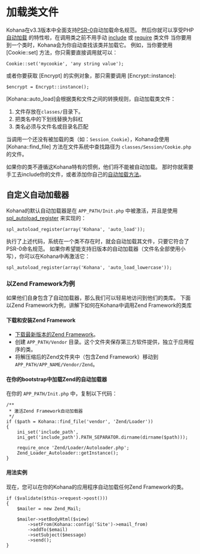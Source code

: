 # 加载类文件

Kohana在v3.3版本中全面支持[PSR-0](https://github.com/php-fig/fig-standards/blob/master/accepted/PSR-0.md)自动加载命名规范。
然后你就可以享受PHP[自动加载](http://php.net/manual/language.oop5.autoload.php) 的特性啦，在调用类之前不用手动 [include](http://php.net/include) 或 [require](http://php.net/require) 类文件
当你要用到一个类时，Kohana会为你自动查找该类并加载它。
例如，当你要使用 [Cookie::set] 方法，你只需要直接调用就可以：

    Cookie::set('mycookie', 'any string value');

或者你要获取 [Encrypt] 的实例对象，那只需要调用 [Encrypt::instance]:

    $encrypt = Encrypt::instance();

[Kohana::auto_load]会根据类和文件之间的转换规则，自动加载类文件：

1. 文件存放在`classes/`目录下。
2. 把类名中的下划线替换为斜杠
2. 类名必须与文件名或目录名匹配

当调用一个还没有被加载的类（如：`Session_Cookie`），Kohana会使用 [Kohana::find_file] 方法在文件系统中查找路径为 `classes/Session/Cookie.php` 的文件。

如果你的类不遵循这Kohana特有的惯例，他们将不能被自动加载。
那时你就需要手工去include你的文件，或者添加你自己的[自动加载方法](http://us3.php.net/manual/en/function.spl-autoload-register.php)。

## 自定义自动加载器

Kohana的默认自动加载器是在 `APP_PATH/Init.php` 中被激活，并且是使用 [spl_autoload_register](http://php.net/spl_autoload_register) 来实现的：

    spl_autoload_register(array('Kohana', 'auto_load'));

执行了上述代码，系统在一个类不存在时，就会自动加载其文件，只要它符合了PSR-0命名规范。
如果你希望能支持旧版本的自动加载器（文件名全部使用小写），你可以在Kohana中再激活它：

    spl_autoload_register(array('Kohana', 'auto_load_lowercase'));


### 以Zend Framework为例

如果他们自身包含了自动加载器，那么我们可以轻易地访问到他们的类库。
下面以Zend Framework为例，讲解下如何在Kohana中调用Zend Framework的类库

#### 下载和安装Zend Framework

- [下载最新版本的Zend Framework](http://framework.zend.com/download/latest)。
- 创建 `APP_PATH/Vendor` 目录。这个文件夹保存第三方软件提供，独立于应用程序的类。
- 将解压缩后的Zend文件夹中（包含Zend Framework）移动到 `APP_PATH/APP_NAME/Vendor/Zend`。


#### 在你的bootstrap中加载Zend的自动加载器

在你的 `APP_PATH/Init.php` 中，复制以下代码：

	/**
	 * 激活Zend Framework自动加载器
	 */
	if ($path = Kohana::find_file('vendor', 'Zend/Loader'))
	{
	    ini_set('include_path',
	    ini_get('include_path').PATH_SEPARATOR.dirname(dirname($path)));

	    require_once 'Zend/Loader/Autoloader.php';
	    Zend_Loader_Autoloader::getInstance();
	}
	
#### 用法实例

现在，您可以在你的Kohana的应用程序自动加载任何Zend Framework的类。

	if ($validate($this->request->post()))
	{
		$mailer = new Zend_Mail;

		$mailer->setBodyHtml($view)
			->setFrom(Kohana::config('Site')->email_from)
			->addTo($email)
			->setSubject($message)
			->send();
	}
